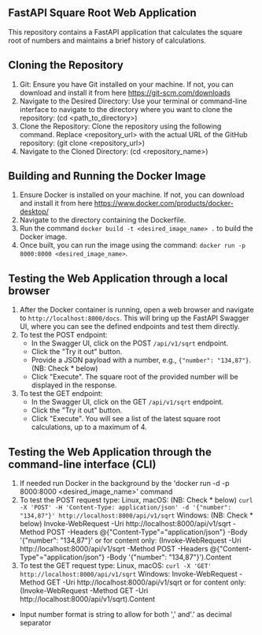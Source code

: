 ## FastAPI Square Root Web Application
This repository contains a FastAPI application that calculates the square root of numbers and maintains a brief history of calculations.

## Cloning the Repository
1. Git: Ensure you have Git installed on your machine. 
   If not, you can download and install it from here https://git-scm.com/downloads
2. Navigate to the Desired Directory: Use your terminal or command-line interface to navigate to the directory 
   where you want to clone the repository: (cd <path_to_directory>)
3. Clone the Repository: Clone the repository using the following command. 
   Replace <repository_url> with the actual URL of the GitHub repository: (git clone <repository_url>)
4. Navigate to the Cloned Directory: (cd <repository_name>)

## Building and Running the Docker Image
1. Ensure Docker is installed on your machine. 
   If not, you can download and install it from here https://www.docker.com/products/docker-desktop/
2. Navigate to the directory containing the Dockerfile.
3. Run the command `docker build -t <desired_image_name> .` to build the Docker image.
4. Once built, you can run the image using the command: `docker run -p 8000:8000 <desired_image_name>`.

## Testing the Web Application through a local browser
1. After the Docker container is running, open a web browser and navigate to `http://localhost:8000/docs`. 
   This will bring up the FastAPI Swagger UI, where you can see the defined endpoints and test them directly.
3. To test the POST endpoint:
   - In the Swagger UI, click on the POST `/api/v1/sqrt` endpoint.
   - Click the "Try it out" button.
   - Provide a JSON payload with a number, e.g., `{"number": "134,87"}`. (NB: Check * below)
   - Click "Execute". The square root of the provided number will be displayed in the response.
4. To test the GET endpoint:
   - In the Swagger UI, click on the GET `/api/v1/sqrt` endpoint.
   - Click the "Try it out" button.
   - Click "Execute". You will see a list of the latest square root calculations, up to a maximum of 4.

## Testing the Web Application through the command-line interface (CLI)
1. If needed run Docker in the background by the 'docker run -d -p 8000:8000 <desired_image_name>' command
2. To test the POST request type:
   Linux, macOS: (NB: Check * below)
   `curl -X 'POST' -H 'Content-Type: application/json' -d '{"number": "134,87"}' http://localhost:8000/api/v1/sqrt`
   Windows: (NB: Check * below)
   Invoke-WebRequest -Uri http://localhost:8000/api/v1/sqrt -Method POST -Headers @{"Content-Type"="application/json"} -Body '{"number": "134,87"}' 
   or for content only:
   (Invoke-WebRequest -Uri http://localhost:8000/api/v1/sqrt -Method POST -Headers @{"Content-Type"="application/json"} -Body '{"number": "134,87"}').Content
4. To test the GET request type: 
   Linux, macOS: 
   `curl -X 'GET' http://localhost:8000/api/v1/sqrt`
   Windows:
   Invoke-WebRequest -Method GET -Uri http://localhost:8000/api/v1/sqrt
   or for content only:
   (Invoke-WebRequest -Method GET -Uri http://localhost:8000/api/v1/sqrt).Content

* Input number format is string to allow for both ',' and'.' as decimal separator
